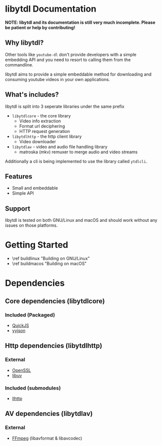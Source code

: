 # libytdl Documentation

**NOTE: libytdl and its documentation is still very much incomplete. Please be patient or help by contributing!**

## Why libytdl?
Other tools like `youtube-dl` don't provide developers with a simple embedding API and you need to resort to calling them from the commandline.

libytdl aims to provide a simple embeddable method for downloading and consuming youtube videos in your own applications. 

## What's includes?
libytdl is split into 3 seperate libraries under the same prefix
- `libytdlcore` - the core library
    - Video info extraction
    - Format url deciphering
    - HTTP request generation
- `libytdlhttp` - the http client library
    - Video downloader
- `libytdlav` - video and audio file handling library
    - matroska (mkv) remuxer to merge audio and video streams

Additionally a cli is being implemented to use the library called `ytdlcli`.

## Features
- Small and embeddable
- Simple API

## Support
libytdl is tested on both GNU/Linux and macOS and should work without any issues on those platforms.

# Getting Started
- \ref buildlinux "Building on GNU/Linux"
- \ref buildmacos "Building on macOS"

# Dependencies

## Core dependencies (libytdlcore)

### Included (Packaged)
- [QuickJS](https://bellard.org/quickjs/)
- [yyjson](https://github.com/ibireme/yyjson)

## Http dependencies (libytdlhttp)

### External
- [OpenSSL](https://www.openssl.org/)
- [libuv](https://libuv.org/)

### Included (submodules)
- [llhttp](https://github.com/nodejs/llhttp)

## AV dependencies (libytdlav)

### External
- [FFmpeg](http://ffmpeg.org/) (libavformat & libavcodec)
